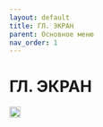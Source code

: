 ```yaml
---
layout: default
title: ГЛ. ЭКРАН
parent: Основное меню
nav_order: 1
---
```


# ГЛ. ЭКРАН
<img src="../../assets/images/icons/main_screen.png" width="20" height="20">
